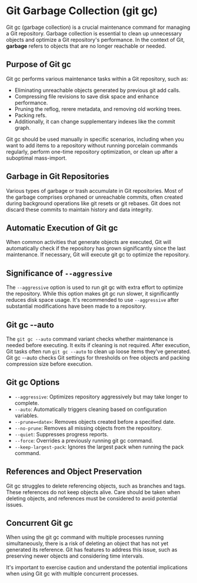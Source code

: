 # Git Garbage Collection (git gc)

Git gc (garbage collection) is a crucial maintenance command for managing a Git repository. Garbage collection is essential to clean up unnecessary objects and optimize a Git repository's performance. In the context of Git, **garbage** refers to objects that are no longer reachable or needed.

## Purpose of Git gc

Git gc performs various maintenance tasks within a Git repository, such as:

- Eliminating unreachable objects generated by previous git add calls.
- Compressing file revisions to save disk space and enhance performance.
- Pruning the reflog, rerere metadata, and removing old working trees.
- Packing refs.
- Additionally, it can change supplementary indexes like the commit graph.

Git gc should be used manually in specific scenarios, including when you want to add items to a repository without running porcelain commands regularly, perform one-time repository optimization, or clean up after a suboptimal mass-import.

## Garbage in Git Repositories

Various types of garbage or trash accumulate in Git repositories. Most of the garbage comprises orphaned or unreachable commits, often created during background operations like git resets or git rebases. Git does not discard these commits to maintain history and data integrity.

## Automatic Execution of Git gc

When common activities that generate objects are executed, Git will automatically check if the repository has grown significantly since the last maintenance. If necessary, Git will execute git gc to optimize the repository.

## Significance of `--aggressive`

The `--aggressive` option is used to run git gc with extra effort to optimize the repository. While this option makes git gc run slower, it significantly reduces disk space usage. It's recommended to use `--aggressive` after substantial modifications have been made to a repository.


## Git gc --auto

The `git gc --auto` command variant checks whether maintenance is needed before executing. It exits if cleaning is not required. After execution, Git tasks often run `git gc --auto` to clean up loose items they've generated. Git gc --auto checks Git settings for thresholds on free objects and packing compression size before execution.

## Git gc Options

- `--aggressive`: Optimizes repository aggressively but may take longer to complete.
- `--auto`: Automatically triggers cleaning based on configuration variables.
- `--prune=<date>`: Removes objects created before a specified date.
- `--no-prune`: Removes all missing objects from the repository.
- `--quiet`: Suppresses progress reports.
- `--force`: Overrides a previously running git gc command.
- `--keep-largest-pack`: Ignores the largest pack when running the pack command.

## References and Object Preservation

Git gc struggles to delete referencing objects, such as branches and tags. These references do not keep objects alive. Care should be taken when deleting objects, and references must be considered to avoid potential issues.

## Concurrent Git gc

When using the git gc command with multiple processes running simultaneously, there is a risk of deleting an object that has not yet generated its reference. Git has features to address this issue, such as preserving newer objects and considering time intervals.

It's important to exercise caution and understand the potential implications when using Git gc with multiple concurrent processes.

